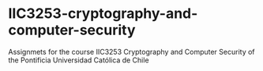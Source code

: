 # IIC3253-cryptography-and-computer-security
Assignmets for the course IIC3253 Cryptography and Computer Security of the Pontificia Universidad Católica de Chile
